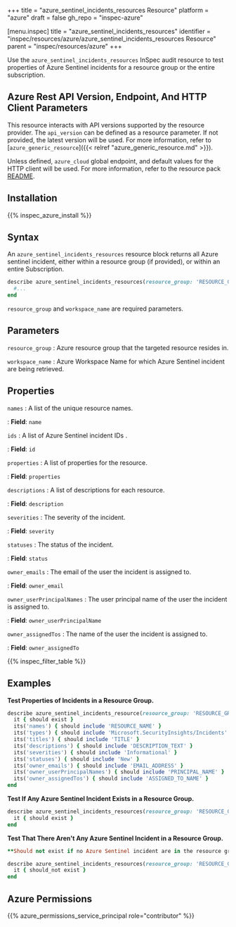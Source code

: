 +++
title = "azure_sentinel_incidents_resources Resource"
platform = "azure"
draft = false
gh_repo = "inspec-azure"

[menu.inspec]
title = "azure_sentinel_incidents_resources"
identifier = "inspec/resources/azure/azure_sentinel_incidents_resources Resource"
parent = "inspec/resources/azure"
+++

Use the `azure_sentinel_incidents_resources` InSpec audit resource to test properties of Azure Sentinel incidents for a resource group or the entire subscription.

## Azure Rest API Version, Endpoint, And HTTP Client Parameters

This resource interacts with API versions supported by the resource provider.
The `api_version` can be defined as a resource parameter.
If not provided, the latest version will be used.
For more information, refer to [`azure_generic_resource`]({{< relref "azure_generic_resource.md" >}}).

Unless defined, `azure_cloud` global endpoint, and default values for the HTTP client will be used.
For more information, refer to the resource pack [README](https://github.com/inspec/inspec-azure/blob/main/README.md).

## Installation

{{% inspec_azure_install %}}

## Syntax

An `azure_sentinel_incidents_resources` resource block returns all Azure sentinel incident, either within a resource group (if provided), or within an entire Subscription.

```ruby
describe azure_sentinel_incidents_resources(resource_group: 'RESOURCE_GROUP', workspace_name: 'WORKSPACE_NAME') do
  #...
end
```

`resource_group` and `workspace_name` are required parameters.


## Parameters

`resource_group`
: Azure resource group that the targeted resource resides in.

`workspace_name`
: Azure Workspace Name for which Azure Sentinel incident are being retrieved.

## Properties

`names`
: A list of the unique resource names.

: **Field**: `name`

`ids`
: A list of Azure Sentinel incident IDs .

: **Field**: `id`

`properties`
: A list of properties for the resource.

: **Field**: `properties`

`descriptions`
: A list of descriptions for each resource.

: **Field**: `description`

`severities`
: The severity of the incident.

: **Field**: `severity`

`statuses`
: The status of the incident.

: **Field**: `status`

`owner_emails`
: The email of the user the incident is assigned to.

: **Field**: `owner_email`

`owner_userPrincipalNames`
: The user principal name of the user the incident is assigned to.

: **Field**: `owner_userPrincipalName`

`owner_assignedTos`
: The name of the user the incident is assigned to.

: **Field**: `owner_assignedTo`

{{% inspec_filter_table %}}

## Examples

**Test Properties of Incidents in a Resource Group.**

```ruby
describe azure_sentinel_incidents_resource(resource_group: 'RESOURCE_GROUP', workspace_name: 'WORKSPACE_NAME') do
  it { should exist }
  its('names') { should include 'RESOURCE_NAME' }
  its('types') { should include 'Microsoft.SecurityInsights/Incidents' }
  its('titles') { should include 'TITLE' }
  its('descriptions') { should include 'DESCRIPTION_TEXT' }
  its('severities') { should include 'Informational' }
  its('statuses') { should include 'New' }
  its('owner_emails') { should include 'EMAIL_ADDRESS' }
  its('owner_userPrincipalNames') { should include 'PRINCIPAL_NAME' }
  its('owner_assignedTos') { should include 'ASSIGNED_TO_NAME' }
end
```

**Test If Any Azure Sentinel Incident Exists in a Resource Group.**

```ruby
describe azure_sentinel_incidents_resources(resource_group: 'RESOURCE_GROUP', workspace_name: 'WORKSPACE_NAME') do
  it { should exist }
end
```

**Test That There Aren't Any Azure Sentinel Incident in a Resource Group.**

```ruby
**Should not exist if no Azure Sentinel incident are in the resource group.**

describe azure_sentinel_incidents_resources(resource_group: 'RESOURCE_GROUP', workspace_name: 'WORKSPACE_NAME') do
  it { should_not exist }
end
```

## Azure Permissions

{{% azure_permissions_service_principal role="contributor" %}}
